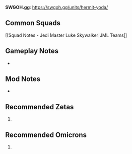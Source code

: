 **SWGOH.gg**: https://swgoh.gg/units/hermit-yoda/

## Common Squads

[[Squad Notes - Jedi Master Luke Skywalker|JML Teams]]

## Gameplay Notes

 - 

## Mod Notes

 - 

## Recommended Zetas

1. 

## Recommended Omicrons

1. 